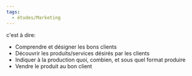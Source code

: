 ```yaml
---
tags:
  - études/Marketing
---
```


c'est à dire: 
- Comprendre et désigner les bons clients
- Découvrir les produits/services désirés par les clients
- Indiquer à la production quoi, combien, et sous quel format produire
- Vendre le produit au bon client 